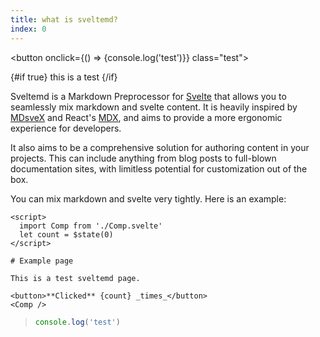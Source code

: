 ```yaml
---
title: what is sveltemd?
index: 0
---
```


<button onclick={() => {console.log('test')}} class="test"></button>

{#if true}
  this is a test
{/if}

Sveltemd is a Markdown Preprocessor for [Svelte](https://svelte.dev/) that allows you to seamlessly mix markdown and svelte content. It is heavily inspired by [MDsveX](https://github.com/pngwn/MDsveX) and React's [MDX](https://mdxjs.com/), and aims to provide a more ergonomic experience for developers.

It also aims to be a comprehensive solution for authoring content in your projects. This can include anything from blog posts to full-blown documentation sites, with limitless potential for customization out of the box.

You can mix markdown and svelte very tightly. Here is an example:

```svelte
<script>
  import Comp from './Comp.svelte'
  let count = $state(0)
</script>

# Example page

This is a test sveltemd page.

<button>**Clicked** {count} _times_</button>
<Comp />
```

> ```js
> console.log('test')
> ```
